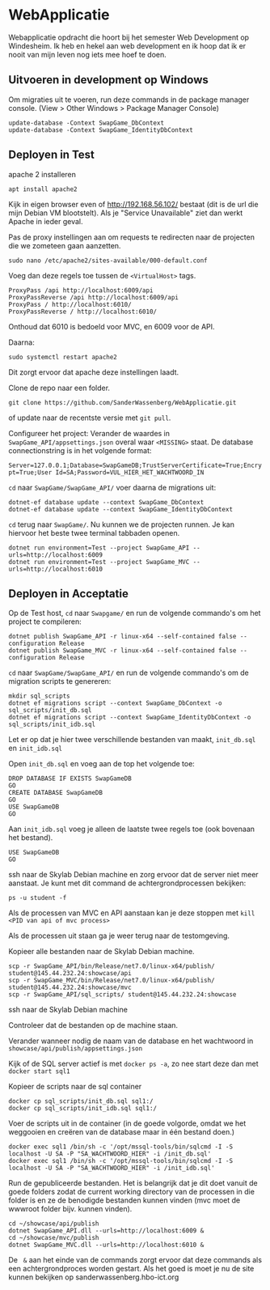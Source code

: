 # WebApplicatie
Webapplicatie opdracht die hoort bij het semester Web Development op Windesheim. Ik heb en hekel aan web development en ik hoop dat ik er nooit van mijn leven nog iets mee hoef te doen.

## Uitvoeren in development op Windows
Om migraties uit te voeren, run deze commands in de package manager console.
(View > Other Windows > Package Manager Console)

```
update-database -Context SwapGame_DbContext
update-database -Context SwapGame_IdentityDbContext
```

## Deployen in Test
apache 2 installeren

`apt install apache2`

Kijk in eigen browser even of http://192.168.56.102/ bestaat (dit is de url die mijn Debian VM blootstelt).
Als je "Service Unavailable" ziet dan werkt Apache in ieder geval.

Pas de proxy instellingen aan om requests te redirecten naar de projecten die we zometeen gaan aanzetten.

`sudo nano /etc/apache2/sites-available/000-default.conf`

Voeg dan deze regels toe tussen de `<VirtualHost>` tags.

```
ProxyPass /api http://localhost:6009/api
ProxyPassReverse /api http://localhost:6009/api
ProxyPass / http://localhost:6010/
ProxyPassReverse / http://localhost:6010/
```

Onthoud dat 6010 is bedoeld voor MVC, en 6009 voor de API. 

Daarna:

`sudo systemctl restart apache2`

Dit zorgt ervoor dat apache deze instellingen laadt.

Clone de repo naar een folder. 

`git clone https://github.com/SanderWassenberg/WebApplicatie.git`

of update naar de recentste versie met `git pull`. 

Configureer het project: Verander de waardes in `SwapGame_API/appsettings.json` overal waar `<MISSING>` staat.
De database connectionstring is in het volgende format:

`Server=127.0.0.1;Database=SwapGameDB;TrustServerCertificate=True;Encrypt=True;User Id=SA;Password=VUL_HIER_HET_WACHTWOORD_IN`

`cd` naar `SwapGame/SwapGame_API/` voer daarna de migrations uit:

```
dotnet-ef database update --context SwapGame_DbContext
dotnet-ef database update --context SwapGame_IdentityDbContext
```

`cd` terug naar `SwapGame/`. Nu kunnen we de projecten runnen. Je kan hiervoor het beste twee terminal tabbaden openen.

```
dotnet run environment=Test --project SwapGame_API --urls=http://localhost:6009
dotnet run environment=Test --project SwapGame_MVC --urls=http://localhost:6010
```

## Deployen in Acceptatie
Op de Test host, `cd` naar `Swapgame/` en run de volgende commando's om het project te compileren:

```
dotnet publish SwapGame_API -r linux-x64 --self-contained false --configuration Release
dotnet publish SwapGame_MVC -r linux-x64 --self-contained false --configuration Release
```

`cd` naar `SwapGame/SwapGame_API/` en run de volgende commando's om de migration scripts te genereren:

```
mkdir sql_scripts
dotnet ef migrations script --context SwapGame_DbContext -o sql_scripts/init_db.sql
dotnet ef migrations script --context SwapGame_IdentityDbContext -o sql_scripts/init_idb.sql
```

Let er op dat je hier twee verschillende bestanden van maakt, `init_db.sql` en `init_idb.sql`

Open `init_db.sql` en voeg aan de top het volgende toe:

```
DROP DATABASE IF EXISTS SwapGameDB
GO
CREATE DATABASE SwapGameDB
GO
USE SwapGameDB
GO
```

Aan `init_idb.sql` voeg je alleen de laatste twee regels toe (ook bovenaan het bestand).

```
USE SwapGameDB
GO
```

ssh naar de Skylab Debian machine en zorg ervoor dat de server niet meer aanstaat. Je kunt met dit command de achtergrondprocessen bekijken:

`ps -u student -f`

Als de processen van MVC en API aanstaan kan je deze stoppen met `kill <PID van api of mvc process>`

Als de processen uit staan ga je weer terug naar de testomgeving.

Kopieer alle bestanden naar de Skylab Debian machine.

```
scp -r SwapGame_API/bin/Release/net7.0/linux-x64/publish/ student@145.44.232.24:showcase/api
scp -r SwapGame_MVC/bin/Release/net7.0/linux-x64/publish/ student@145.44.232.24:showcase/mvc
scp -r SwapGame_API/sql_scripts/ student@145.44.232.24:showcase
```

ssh naar de Skylab Debian machine

Controleer dat de bestanden op de machine staan. 

Verander wanneer nodig de naam van de database en het wachtwoord in `showcase/api/publish/appsettings.json`

Kijk of de SQL server actief is met `docker ps -a`, zo nee start deze dan met `docker start sql1`

Kopieer de scripts naar de sql container

```
docker cp sql_scripts/init_db.sql sql1:/
docker cp sql_scripts/init_idb.sql sql1:/
```

Voer de scripts uit in de container (in de goede volgorde, omdat we het weggooien en creëren van de database maar in één bestand doen.)

```
docker exec sql1 /bin/sh -c '/opt/mssql-tools/bin/sqlcmd -I -S localhost -U SA -P "SA_WACHTWOORD_HIER" -i /init_db.sql'
docker exec sql1 /bin/sh -c '/opt/mssql-tools/bin/sqlcmd -I -S localhost -U SA -P "SA_WACHTWOORD_HIER" -i /init_idb.sql'
```

Run de gepubliceerde bestanden. Het is belangrijk dat je dit doet vanuit de goede folders zodat 
de current working directory van de processen in die folder is en ze de benodigde bestanden kunnen vinden 
(mvc moet de wwwroot folder bijv. kunnen vinden).

```
cd ~/showcase/api/publish
dotnet SwapGame_API.dll --urls=http://localhost:6009 &
cd ~/showcase/mvc/publish
dotnet SwapGame_MVC.dll --urls=http://localhost:6010 &
```

De ` &` aan het einde van de commands zorgt ervoor dat deze commands als een achtergrondproces worden gestart.
Als het goed is moet je nu de site kunnen bekijken op sanderwassenberg.hbo-ict.org





